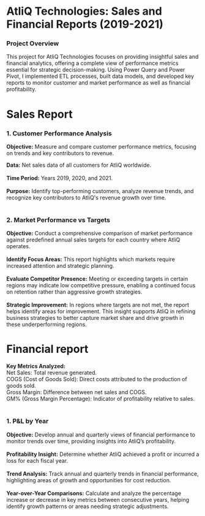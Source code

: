 # AtliQ Technologies: Sales and Financial Reports (2019-2021)
### Project Overview
This project for AtliQ Technologies focuses on providing insightful sales and financial analytics, offering a complete view of performance metrics essential for strategic decision-making. Using Power Query and Power Pivot, I implemented ETL processes, built data models, and developed key reports to monitor customer and market performance as well as financial profitability.

# Sales Report
### 1. Customer Performance Analysis<br>
**Objective:** Measure and compare customer performance metrics, focusing on trends and key contributors to revenue.<br>

**Data:** Net sales data of all customers for AtliQ worldwide.<br>
<br>
**Time Period:** Years 2019, 2020, and 2021.<br>
<br>
**Purpose:** Identify top-performing customers, analyze revenue trends, and recognize key contributors to AtliQ's revenue growth over time.<br>
<br>

### 2. Market Performance vs Targets<br>
**Objective:** Conduct a comprehensive comparison of market performance against predefined annual sales targets for each country where AtliQ operates.<br>
<br>
**Identify Focus Areas:** This report highlights which markets require increased attention and strategic planning.<br>
<br>
**Evaluate Competitor Presence:** Meeting or exceeding targets in certain regions may indicate low competitive pressure, enabling a continued focus on retention rather than aggressive growth strategies.<br>
<br>
**Strategic Improvement:** In regions where targets are not met, the report helps identify areas for improvement. This insight supports AtliQ in refining business strategies to better capture market share and drive growth in these underperforming regions.<br>



# Financial report<br>

**Key Metrics Analyzed:**<br>
Net Sales: Total revenue generated.<br>
COGS (Cost of Goods Sold): Direct costs attributed to the production of goods sold.<br>
Gross Margin: Difference between net sales and COGS.<br>
GM% (Gross Margin Percentage): Indicator of profitability relative to sales.<br>
<br>
### 1. P&L by Year<br>
**Objective:** Develop annual and quarterly views of financial performance to monitor trends over time, providing insights into AtliQ’s profitability.<br>
<br>
**Profitability Insight:** Determine whether AtliQ achieved a profit or incurred a loss for each fiscal year.<br>
<br>
**Trend Analysis:** Track annual and quarterly trends in financial performance, highlighting areas of growth and opportunities for cost reduction.<br>
<br>
**Year-over-Year Comparisons:** Calculate and analyze the percentage increase or decrease in key metrics between consecutive years, helping identify growth patterns or areas needing strategic adjustments.<br>

